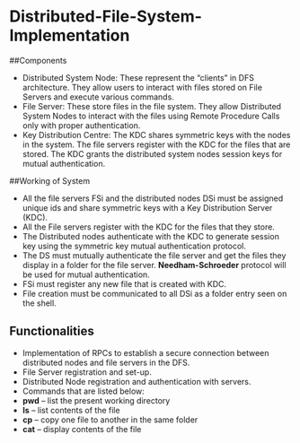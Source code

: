 # Distributed-File-System-Implementation

##Components
*	Distributed System Node: These represent the “clients” in DFS architecture. They allow users to interact with files stored on File Servers and execute various commands.
*	File Server: These store files in the file system. They allow Distributed System Nodes to interact with the files using Remote Procedure Calls only with proper authentication.
*	Key Distribution Centre: The KDC shares symmetric keys with the nodes in the system. The file servers register with the KDC for the files that are stored. The KDC grants the distributed system nodes session keys for mutual authentication.

##Working of System
*	All the file servers FSi and the distributed nodes DSi must be assigned unique ids and share symmetric keys with a Key Distribution Server (KDC). 
*	All the File servers register with the KDC for the files that they store. 
*	The Distributed nodes authenticate with the KDC to generate session key using the symmetric key mutual authentication protocol. 
*	The DS must mutually authenticate the file server and get the files they display in a folder for the file server. **Needham-Schroeder** protocol will be used for mutual authentication. 
*	FSi must register any new file that is created with KDC. 
*	File creation must be communicated to all DSi as a folder entry seen on the shell.

##	Functionalities
*	Implementation of RPCs to establish a secure connection between distributed nodes and file servers in the DFS.
* File Server registration and set-up.
*	Distributed Node registration and authentication with servers.
*	Commands that are listed below:
  *	**pwd** – list the present working directory
  * **ls** – list contents of the file
  * **cp** – copy one file to another in the same folder
  * **cat** – display contents of the file
